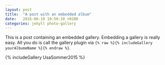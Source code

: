 ```yaml
---
layout: post
title:  "A post with an embedded album"
date:   2016-06-18 10:50:10 +0200
categories: jekyll photo-gallery
---
```



This is a post containing an embedded gallery. Embedding a gallery is really easy. All you do is call the gallery plugin via 
`{% raw %}{% includeGallery yourAlbumeName %}{% endraw %}`.

{% includeGallery UsaSommer2015 %}